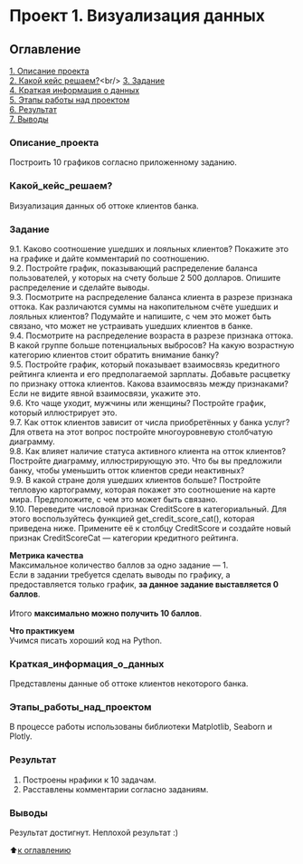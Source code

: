 # Проект 1. Визуализация данных

## Оглавление
[1. Описание проекта](https://github.com/costaM705/sf_data_science/tree/main/project_0/README.md#Описание_проекта)<br/>
[2. Какой кейс решаем?](https://github.com/costaM705/sf_data_science/tree/main/project_0/README.md#Какой_кейс_решаем?)<br/>
[3. Задание](https://github.com/costaM705/sf_data_science/tree/main/project_0/README.md#Задание)<br/>
[4. Краткая информация о данных](https://github.com/costaM705/sf_data_science/tree/main/project_0/README.md#Краткая_информация_о_данных)<br/>
[5. Этапы работы над проектом](https://github.com/costaM705/sf_data_science/tree/main/project_0/README.md#Этапы_работы_над_проектом)<br/>
[6. Результат](https://github.com/costaM705/sf_data_science/tree/main/project_0/README.md#Результат)<br/>
[7. Выводы](https://github.com/costaM705/sf_data_science/tree/main/project_0/README.md#Выводы)<br/>


### Описание_проекта
Построить 10 графиков согласно приложенному заданию.

### Какой_кейс_решаем?
Визуализация данных об оттоке клиентов банка.

### Задание
9.1. Каково соотношение ушедших и лояльных клиентов? Покажите это на графике и дайте комментарий по соотношению.<br/>
9.2. Постройте график, показывающий распределение баланса пользователей, у которых на счету больше 2 500 долларов. Опишите распределение и сделайте выводы.<br/>
9.3. Посмотрите на распределение баланса клиента в разрезе признака оттока. Как различаются суммы на накопительном счёте ушедших и лояльных клиентов? Подумайте и напишите, с чем это может быть связано, что может не устраивать ушедших клиентов в банке.<br/>
9.4. Посмотрите на распределение возраста в разрезе признака оттока. В какой группе больше потенциальных выбросов? На какую возрастную категорию клиентов стоит обратить внимание банку?<br/>
9.5. Постройте график, который показывает взаимосвязь кредитного рейтинга клиента и его предполагаемой зарплаты. Добавьте расцветку по признаку оттока клиентов. Какова взаимосвязь между признаками? Если не видите явной взаимосвязи, укажите это.<br/>
9.6. Кто чаще уходит, мужчины или женщины? Постройте график, который иллюстрирует это.<br/>
9.7. Как отток клиентов зависит от числа приобретённых у банка услуг? Для ответа на этот вопрос постройте многоуровневую столбчатую диаграмму.<br/>
9.8. Как влияет наличие статуса активного клиента на отток клиентов? Постройте диаграмму, иллюстрирующую это. Что бы вы предложили банку, чтобы уменьшить отток клиентов среди неактивных?<br/>
9.9. В какой стране доля ушедших клиентов больше? Постройте тепловую картограмму, которая покажет это соотношение на карте мира. Предположите, с чем это может быть связано.<br/>
9.10. Переведите числовой признак CreditScore в категориальный. Для этого воспользуйтесь функцией get_credit_score_cat(), которая приведена ниже. Примените её к столбцу CreditScore и создайте новый признак CreditScoreCat — категории кредитного рейтинга.<br/>

**Метрика качества**  
Максимальное количество баллов за одно задание — 1.<br/>
Если в задании требуется сделать выводы по графику, а предоставляется только график, <b>за данное задание выставляется 0 баллов</b>.<br/>
<br/>
Итого <b>максимально можно получить 10 баллов</b>.<br/>

**Что практикуем**  
Учимся писать хороший код на Python.


### Краткая_информация_о_данных
Представлены данные об оттоке клиентов некоторого банка.


### Этапы_работы_над_проектом
В процессе работы использованы библиотеки Matplotlib, Seaborn и Plotly.


### Результат
1. Построены нрафики к 10 задачам.
2. Расставлены комментарии согласно заданиям.


### Выводы
Результат достигнут.
Неплохой результат :)


:arrow_up:[к оглавлению](https://github.com/costaM705/sf_data_science/tree/main/project_1/README.md#Оглавление)

